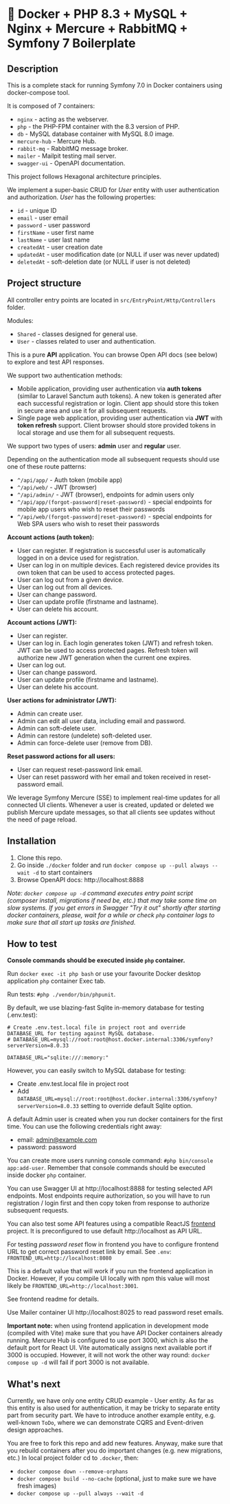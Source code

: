 # 🐳 Docker + PHP 8.3 + MySQL + Nginx + Mercure + RabbitMQ + Symfony 7 Boilerplate

## Description

This is a complete stack for running Symfony 7.0 in Docker containers using docker-compose tool.

It is composed of 7 containers:

- `nginx` - acting as the webserver.
- `php` - the PHP-FPM container with the 8.3 version of PHP.
- `db` - MySQL database container with MySQL 8.0 image.
- `mercure-hub` - Mercure Hub.
- `rabbit-mq` - RabbitMQ message broker.
- `mailer` - Mailpit testing mail server.
- `swagger-ui` - OpenAPI documentation.

This project follows Hexagonal architecture principles.

We implement a super-basic CRUD for *User* entity with user authentication and authorization. *User* has the
following properties:

- `id` - unique ID
- `email` - user email
- `password` - user password
- `firstName` - user first name
- `lastName` - user last name
- `createdAt` - user creation date
- `updatedAt` - user modification date (or NULL if user was never updated)
- `deletedAt` - soft-deletion date (or NULL if user is not deleted)

## Project structure

All controller entry points are located in `src/EntryPoint/Http/Controllers` folder.

Modules:

- `Shared` - classes designed for general use.
- `User` - classes related to user and authentication.

This is a pure **API** application. You can browse Open API docs (see below) to explore and test API responses.

We support two authentication methods:

- Mobile application, providing user authentication via **auth tokens** (similar to Laravel Sanctum auth tokens).
  A new token is generated after each successful registration or login. Client app should store this token in secure
  area and use it for all subsequent requests.
- Single page web application, providing user authentication via **JWT** with **token refresh** support. Client browser
  should store provided tokens in local storage and use them for all subsequent requests.

We support two types of users: **admin** user and **regular** user.

Depending on the authentication mode all subsequent requests should use one of these route patterns:

- `^/api/app/` - Auth token (mobile app)
- `^/api/web/` - JWT (browser)
- `^/api/admin/` - JWT (browser), endpoints for admin users only
- `^/api/app/(forgot-password|reset-password)` - special endpoints for mobile app users who wish to reset their
  passwords
- `^/api/web/(forgot-password|reset-password)` - special endpoints for Web SPA users who wish to reset their passwords

**Account actions (auth token):**

- User can register. If registration is successful user is automatically logged in on a device used for registration.
- User can log in on multiple devices. Each registered device provides its own token that can be used to access
  protected pages.
- User can log out from a given device.
- User can log out from all devices.
- User can change password.
- User can update profile (firstname and lastname).
- User can delete his account.

**Account actions (JWT):**

- User can register.
- User can log in. Each login generates token (JWT) and refresh token. JWT can be used to access protected pages.
  Refresh token will authorize new JWT generation when the current one expires.
- User can log out.
- User can change password.
- User can update profile (firstname and lastname).
- User can delete his account.

**User actions for administrator (JWT):**

- Admin can create user.
- Admin can edit all user data, including email and password.
- Admin can soft-delete user.
- Admin can restore (undelete) soft-deleted user.
- Admin can force-delete user (remove from DB).

**Reset password actions for all users:**

- User can request reset-password link email.
- User can reset password with her email and token received in reset-password email.

We leverage Symfony Mercure (SSE) to implement real-time updates for all connected UI clients. Whenever a user is
created, updated or deleted we publish Mercure update messages, so that all clients see updates without the need of
page reload.

## Installation

1. Clone this repo.
2. Go inside `./docker` folder and run `docker compose up --pull always --wait -d` to start containers
3. Browse OpenAPI docs: http://localhost:8888

*Note: `docker compose up -d` command executes entry point script (composer install, migrations if need be, etc.) that
may take some time on slow systems. If you get errors in Swagger "Try it out" shortly after starting docker containers,
please, wait for a while or check `php` container logs to make sure that all start up tasks are finished.*

## How to test

**Console commands should be executed inside `php` container.**

Run `docker exec -it php bash` or use your favourite Docker desktop application `php` container Exec tab.

Run tests: `#php ./vendor/bin/phpunit`.

By default, we use blazing-fast Sqlite in-memory database for testing (.env.test):

```
# Create .env.test.local file in project root and override DATABASE_URL for testing against MySQL database.
# DATABASE_URL=mysql://root:root@host.docker.internal:3306/symfony?serverVersion=8.0.33

DATABASE_URL="sqlite:///:memory:"
```

However, you can easily switch to MySQL database for testing:

- Create .env.test.local file in project root
- Add `DATABASE_URL=mysql://root:root@host.docker.internal:3306/symfony?serverVersion=8.0.33` setting to override
  default Sqlite option.

A default Admin user is created when you run docker containers for the first time.
You can use the following credentials right away:

- email: admin@example.com
- password: password

You can create more users running console command: `#php bin/console app:add-user`. Remember that console
commands should be executed inside docker `php` container.

You can use Swagger UI at http://localhost:8888 for testing selected API endpoints. Most endpoints require
authorization, so you will have to run registration / login first and then copy token from response to authorize
subsequent requests.

You can also test some API features using a compatible ReactJS [frontend](https://github.com/alex3493/symfony-react-ui)
project. It is preconfigured to use default http://localhost as API URL.

For testing *password reset* flow in frontend you have to configure frontend URL to get correct password reset link by
email. See `.env`: `FRONTEND_URL=http://localhost:8080`

This is a default value that will work if you run the frontend application in Docker. However, if you compile UI locally
with npm this value will most likely be `FRONTEND_URL=http://localhost:3001`.

See frontend readme for details.

Use Mailer container UI http://localhost:8025 to read password reset emails.

**Important note:** when using frontend application in development mode (compiled with Vite) make sure that you have API
Docker containers already running. Mercure Hub is configured to use port 3000, which is also the default port for React
UI. Vite automatically assigns next available port if 3000 is occupied. However, it will not work the other way
round: `docker compose up -d` will fail if port 3000 is not available.

## What's next

Currently, we have only one entity CRUD example - User entity. As far as this entity is also used for authentication, it
may be tricky to separate entity part from security part. We have to introduce another example entity, e.g. well-known
`ToDo`, where we can demonstrate CQRS and Event-driven design approaches.

You are free to fork this repo and add new features. Anyway, make sure that you rebuild containers after you do
important changes (e.g. new migrations, etc.) In local project folder cd to `.docker`, then:

- `docker compose down --remove-orphans`
- `docker compose build --no-cache` (optional, just to make sure we have fresh images)
- `docker compose up --pull always --wait -d`







